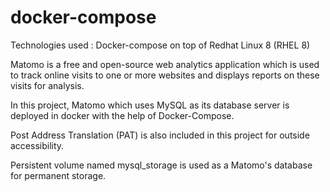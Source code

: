 # docker-compose
Technologies used : Docker-compose on top of Redhat Linux 8 (RHEL 8)

Matomo is a free and open-source web analytics application which is used to track online visits to one or more websites and displays reports on these visits for analysis. 

In this project, Matomo which uses MySQL as its database server is deployed in docker with the help of Docker-Compose.

Post Address Translation (PAT) is also included in this project for outside accessibility.

Persistent volume named mysql_storage is used as a Matomo's database for permanent storage.
